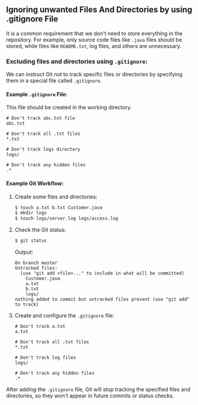 ## Ignoring unwanted Files And Directories by using .gitignore File

It is a common requirement that we don't need to store everything in the repository. For example, only source code files like `.java` files should be stored, while files like `README.txt`, log files, and others are unnecessary.

### Excluding files and directories using `.gitignore`:
We can instruct Git not to track specific files or directories by specifying them in a special file called `.gitignore`.

#### Example `.gitignore` File:
This file should be created in the working directory.

```plaintext
# Don't track abc.txt file
abc.txt

# Don't track all .txt files
*.txt

# Don't track logs directory
logs/

# Don't track any hidden files
.*
```

#### Example Git Workflow:
1. Create some files and directories:
   ```bash
   $ touch a.txt b.txt Customer.java
   $ mkdir logs
   $ touch logs/server.log logs/access.log
   ```

2. Check the Git status:
   ```bash
   $ git status
   ```
   Output:
   ```plaintext
   On branch master
   Untracked files:
     (use "git add <file>..." to include in what will be committed)
       Customer.java
       a.txt
       b.txt
       logs/
   nothing added to commit but untracked files present (use "git add" to track)
   ```

3. Create and configure the `.gitignore` file:
   ```plaintext
   # Don't track a.txt
   a.txt

   # Don't track all .txt files
   *.txt

   # Don't track log files
   logs/

   # Don't track any hidden files
   .*
   ```

After adding the `.gitignore` file, Git will stop tracking the specified files and directories, so they won't appear in future commits or status checks.
